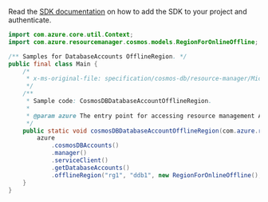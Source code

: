 Read the [SDK documentation](https://github.com/Azure/azure-sdk-for-java/blob/azure-resourcemanager_2.11.0/sdk/resourcemanager/azure-resourcemanager/README.md) on how to add the SDK to your project and authenticate.

```java
import com.azure.core.util.Context;
import com.azure.resourcemanager.cosmos.models.RegionForOnlineOffline;

/** Samples for DatabaseAccounts OfflineRegion. */
public final class Main {
    /*
     * x-ms-original-file: specification/cosmos-db/resource-manager/Microsoft.DocumentDB/stable/2021-10-15/examples/CosmosDBDatabaseAccountOfflineRegion.json
     */
    /**
     * Sample code: CosmosDBDatabaseAccountOfflineRegion.
     *
     * @param azure The entry point for accessing resource management APIs in Azure.
     */
    public static void cosmosDBDatabaseAccountOfflineRegion(com.azure.resourcemanager.AzureResourceManager azure) {
        azure
            .cosmosDBAccounts()
            .manager()
            .serviceClient()
            .getDatabaseAccounts()
            .offlineRegion("rg1", "ddb1", new RegionForOnlineOffline(), Context.NONE);
    }
}
```
